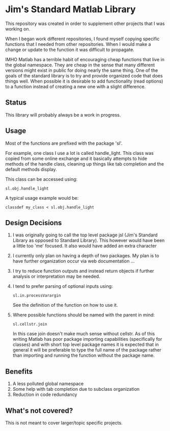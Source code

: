 # Jim's Standard Matlab Library #

This repository was created in order to supplement other projects that I was working on. 

When I began work different repositories, I found myself copying specific functions that I needed from other repositories. When I would make a change or update to the function it was difficult to propagate. 

IMHO Matlab has a terrible habit of encouraging cheap functions that live in the global namespace. They are cheap in the sense that many different versions might exist in public for doing nearly the same thing. One of the goals of the standard library is to try and provide organized code that does things well. When possible it is desirable to add functionality (read options) to a function instead of creating a new one with a slight difference.

## Status ##
This library will probably always be a work in progress.

## Usage ##

Most of the functions are prefixed with the package 'sl'.

For example, one  class I use a lot is called handle_light. This class was copied from some online exchange and it basically attempts to hide methods of the handle class, cleaning up things like tab completion and the default methods display.

This class can be accessed using:

	sl.obj.handle_light

A typical usage example would be:

	classdef my_class < sl.obj.handle_light


## Design Decisions ##
1. I was originally going to call the top level package jsl (Jim's Standard Library as opposed to Standard Library). This however would have been a little too 'me' focused. It also would have added an extra character
2. I currently only plan on having a depth of two packages. My plan is to have further organization occur via web documentation ...
3. I try to reduce function outputs and instead return objects if further analysis or interpretation may be needed.
4. I tend to prefer parsing of optional inputs using:

	`sl.in.processVarargin`
	
	See the definition of the function on how to use it.

5. Where possible functions should be named with the parent in mind:

	`sl.cellstr.join`

	In this case join doesn't make much sense without cellstr. As of this writing Matlab has poor package importing capabilities (specifically for classes) and with short top level package names it is expected that in general it will be preferable to type the full name of the package rather than importing and running the function without the package name. 

## Benefits ##

1. A less polluted global namespace
2. Some help with tab completion due to subclass organization
3. Reduction in code redundancy


## What's not covered? ##
This is not meant to cover larger/topic specific projects.